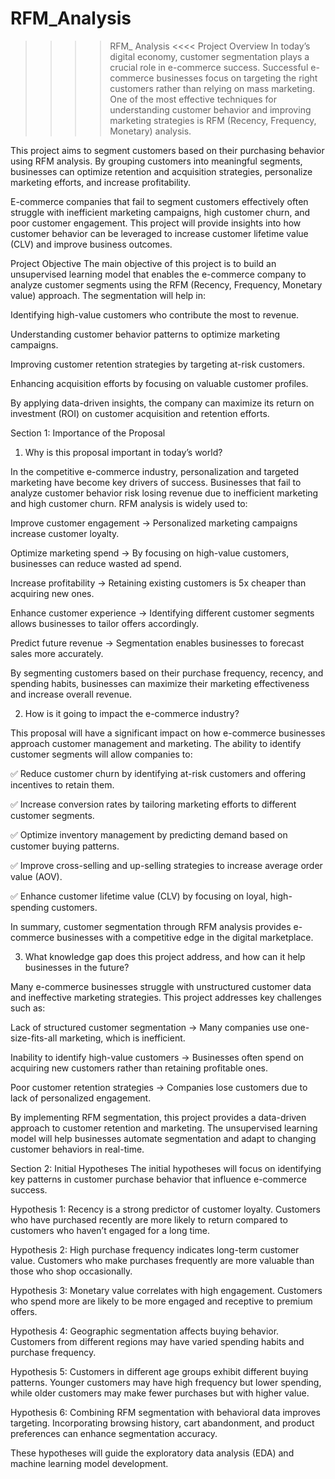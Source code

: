 # RFM_Analysis
>>>>RFM_ Analysis <<<<
Project Overview
In today’s digital economy, customer segmentation plays a crucial role in e-commerce success. Successful e-commerce businesses focus on targeting the right customers rather than relying on mass marketing. One of the most effective techniques for understanding customer behavior and improving marketing strategies is RFM (Recency, Frequency, Monetary) analysis.

This project aims to segment customers based on their purchasing behavior using RFM analysis. By grouping customers into meaningful segments, businesses can optimize retention and acquisition strategies, personalize marketing efforts, and increase profitability.

E-commerce companies that fail to segment customers effectively often struggle with inefficient marketing campaigns, high customer churn, and poor customer engagement. This project will provide insights into how customer behavior can be leveraged to increase customer lifetime value (CLV) and improve business outcomes.

Project Objective
The main objective of this project is to build an unsupervised learning model that enables the e-commerce company to analyze customer segments using the RFM (Recency, Frequency, Monetary value) approach. The segmentation will help in:

Identifying high-value customers who contribute the most to revenue.

Understanding customer behavior patterns to optimize marketing campaigns.

Improving customer retention strategies by targeting at-risk customers.

Enhancing acquisition efforts by focusing on valuable customer profiles.

By applying data-driven insights, the company can maximize its return on investment (ROI) on customer acquisition and retention efforts.

Section 1: Importance of the Proposal
1. Why is this proposal important in today’s world?

In the competitive e-commerce industry, personalization and targeted marketing have become key drivers of success. Businesses that fail to analyze customer behavior risk losing revenue due to inefficient marketing and high customer churn. RFM analysis is widely used to:

Improve customer engagement → Personalized marketing campaigns increase customer loyalty.

Optimize marketing spend → By focusing on high-value customers, businesses can reduce wasted ad spend.

Increase profitability → Retaining existing customers is 5x cheaper than acquiring new ones.

Enhance customer experience → Identifying different customer segments allows businesses to tailor offers accordingly.

Predict future revenue → Segmentation enables businesses to forecast sales more accurately.

By segmenting customers based on their purchase frequency, recency, and spending habits, businesses can maximize their marketing effectiveness and increase overall revenue.

2. How is it going to impact the e-commerce industry?

This proposal will have a significant impact on how e-commerce businesses approach customer management and marketing. The ability to identify customer segments will allow companies to:

✅ Reduce customer churn by identifying at-risk customers and offering incentives to retain them.

✅ Increase conversion rates by tailoring marketing efforts to different customer segments.

✅ Optimize inventory management by predicting demand based on customer buying patterns.

✅ Improve cross-selling and up-selling strategies to increase average order value (AOV).

✅ Enhance customer lifetime value (CLV) by focusing on loyal, high-spending customers.

In summary, customer segmentation through RFM analysis provides e-commerce businesses with a competitive edge in the digital marketplace.

3. What knowledge gap does this project address, and how can it help businesses in the future?

Many e-commerce businesses struggle with unstructured customer data and ineffective marketing strategies. This project addresses key challenges such as:

Lack of structured customer segmentation → Many companies use one-size-fits-all marketing, which is inefficient.

Inability to identify high-value customers → Businesses often spend on acquiring new customers rather than retaining profitable ones.

Poor customer retention strategies → Companies lose customers due to lack of personalized engagement.

By implementing RFM segmentation, this project provides a data-driven approach to customer retention and marketing. The unsupervised learning model will help businesses automate segmentation and adapt to changing customer behaviors in real-time.

Section 2: Initial Hypotheses
The initial hypotheses will focus on identifying key patterns in customer purchase behavior that influence e-commerce success.

Hypothesis 1: Recency is a strong predictor of customer loyalty. Customers who have purchased recently are more likely to return compared to customers who haven’t engaged for a long time.

Hypothesis 2: High purchase frequency indicates long-term customer value. Customers who make purchases frequently are more valuable than those who shop occasionally.

Hypothesis 3: Monetary value correlates with high engagement. Customers who spend more are likely to be more engaged and receptive to premium offers.

Hypothesis 4: Geographic segmentation affects buying behavior. Customers from different regions may have varied spending habits and purchase frequency.

Hypothesis 5: Customers in different age groups exhibit different buying patterns. Younger customers may have high frequency but lower spending, while older customers may make fewer purchases but with higher value.

Hypothesis 6: Combining RFM segmentation with behavioral data improves targeting. Incorporating browsing history, cart abandonment, and product preferences can enhance segmentation accuracy.

These hypotheses will guide the exploratory data analysis (EDA) and machine learning model development.
